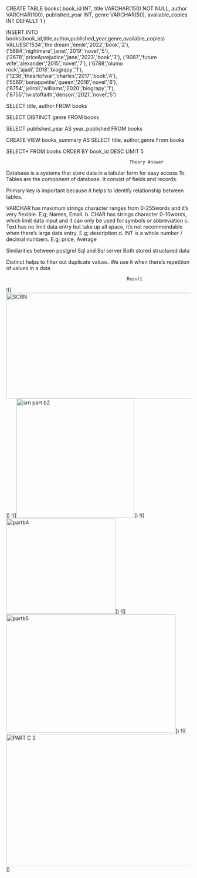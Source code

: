 CREATE TABLE books(
book_id INT,
title VARCHAR(150) NOT NULL,
author VARCHAR(100),
published_year INT,
genre VARCHAR(50),
available_copies INT DEFAULT 1
)

INSERT INTO books(book_id,title,author,published_year,genre,available_copies)
VALUES('1534','the dream','emile','2022','book','2'),
('5684','nightmare','janet','2019','novel','5'),
('2678','price&prejudice','jane','2023','book','3'),
('9087','future wife','alexander','2015','novel','7'),
('6788','olumo rock','ajadi','2018','biograpy','1'),
('1238','theartofwar','charles','2017','book','4'),
('5560','bonappetite','queen','2016','novel','6'),
('6754','jellroll','williams','2020','biograpy','1'),
('8755','twistoffaith','denson','2021','novel','5')

SELECT title, author FROM books

SELECT DISTINCT genre FROM books

SELECT published_year AS year_published FROM books

CREATE VIEW books_summary AS
SELECT title, author,genre
From books

SELECT*
FROM books
ORDER BY book_id DESC
LIMIT 5
                       
                                                   Theory Answer
Database is a systems that store data in a tabular form for easy access 1b. Tables are the component of database. It consist of fields and records.

Primary key is important because it helps to identify relationship between tables.

VARCHAR has maximum strings character ranges from 0-255words and it’s very flexible. E.g; Names, Email. b. CHAR has strings character 0-10words, which limit data input and it can only be used for symbols or abbreviation c. Text has no limit data entry but take up all space, it’s not recommendable when there’s large data entry. E.g; description d. INT is a whole number / decimal numbers. E.g; price, Average

Similarities between postgrel Sql and Sql server Both stored structured data

Distinct helps to filter out duplicate values. We use it when there’s repetition of values in a data

                                                  Result

!([<img width="856" height="289" alt="SCRN" src="https://github.com/user-attachments/assets/42913a6b-dc63-405b-8896-16e586b64f82" />])
!([<img width="321" height="324" alt="srn part b2" src="https://github.com/user-attachments/assets/e2623287-e921-45ad-8e6c-b787acbef455" />])
!([<img width="298" height="259" alt="partb4" src="https://github.com/user-attachments/assets/c5ef0e74-4a9f-4004-835b-fa2f4ebbcd16" />])
!([<img width="462" height="323" alt="partb5" src="https://github.com/user-attachments/assets/944b1022-2862-41f6-9fc0-5d3e1f3cd0ca" />])
!([<img width="623" height="361" alt="PART C 2" src="https://github.com/user-attachments/assets/ed7e776b-e499-4a82-bf36-41cbb48f5ad2" />])



